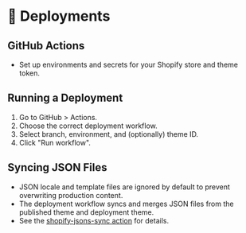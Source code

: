 <!--
⚠️ NOTE: This file is programmatically generated and will be updated automatically. Do not modify this file directly. Project-specific documentation should live elsewhere.
-->

# 🚢 Deployments

## GitHub Actions

- Set up environments and secrets for your Shopify store and theme token.

## Running a Deployment

1. Go to GitHub > Actions.
2. Choose the correct deployment workflow.
3. Select branch, environment, and (optionally) theme ID.
4. Click "Run workflow".

## Syncing JSON Files

- JSON locale and template files are ignored by default to prevent overwriting production content.
- The deployment workflow syncs and merges JSON files from the published theme and deployment theme.
- See the [shopify-jsons-sync action](https://github.com/meetdomaine/project-syrah/blob/main/.github/workflows/deploy.yml#L77) for details.
